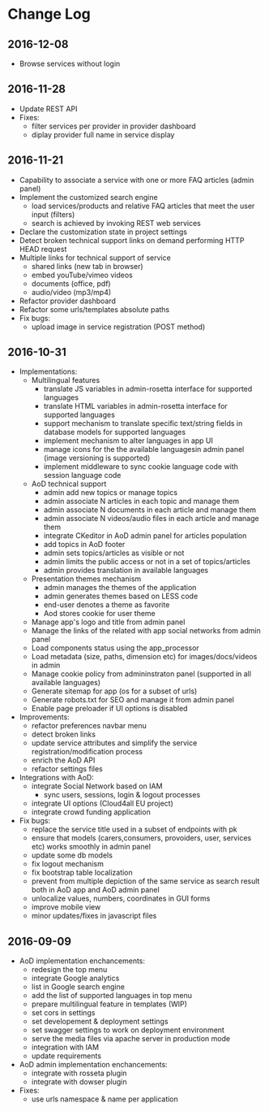 # Change Log

## 2016-12-08
- Browse services without login


## 2016-11-28
- Update REST API
- Fixes:
    + filter services per provider in provider dashboard
    + diplay provider full name in service display


## 2016-11-21
- Capability to associate a service with one or more FAQ articles (admin panel)
- Implement the customized search engine
    + load services/products and relative FAQ articles that meet the user input (filters)
    + search is achieved by invoking REST web services
- Declare the customization state in project settings
- Detect broken technical support links on demand performing HTTP HEAD request
- Multiple links for technical support of service
    + shared links (new tab in browser)
    + embed youTube/vimeo videos
    + documents (office, pdf)
    + audio/video (mp3/mp4)
- Refactor provider dashboard
- Refactor some urls/templates absolute paths 
- Fix bugs:
    + upload image in service registration (POST method)


## 2016-10-31
- Implementations:
    + Multilingual features
        * translate JS variables in admin-rosetta interface for supported languages
        * translate HTML variables in admin-rosetta interface for supported languages
        * support mechanism to translate specific text/string fields in database models for supported languages
        * implement mechanism to alter languages in app UI
        * manage icons for the the available languagesin admin panel (image versioning is supported)
        * implement middleware to sync cookie language code with session language code
    + AoD technical support
        * admin add new topics or manage topics
        * admin associate N articles in each topic and manage them
        * admin associate N documents in each article and manage them
        * admin associate N videos/audio files in each article and manage them
        * integrate CKeditor in AoD admin panel for articles population
        * add topics in AoD footer
        * admin sets topics/articles as visible or not
        * admin limits the public access or not in a set of topics/articles
        * admin provides translation in available languages
    + Presentation themes mechanism 
        * admin manages the themes of the application
        * admin generates themes based on LESS code
        * end-user denotes a theme as favorite
        * Aod stores cookie for user theme
    + Manage app's logo and title from admin panel
    + Manage the links of the related with app social networks from admin panel
    + Load components status using the app_processor
    + Load metadata (size, paths, dimension etc) for images/docs/videos in admin 
    + Manage cookie policy from admininstraton panel (supported in all available languages)
    + Generate sitemap for app (os for a subset of urls)
    + Generate robots.txt for SEO and manage it from admin panel
    + Enable page preloader if UI options is disabled
- Improvements:
    + refactor preferences navbar menu
    + detect broken links
    + update service attributes and simplify the service registration/modification process
    + enrich the AoD API
    + refactor settings files
- Integrations with AoD:
    + integrate Social Network based on IAM
        * sync users, sessions, login & logout processes
    + integrate UI options (Cloud4all EU project)
    + integrate crowd funding application 
- Fix bugs:
    + replace the service title used in a subset of endpoints with pk
    + ensure that models (carers,consumers, provoiders, user, services etc) works smoothly in admin panel
    + update some db models 
    + fix logout mechanism
    + fix bootstrap table localization
    + prevent from multiple depiction of the same service as search result both in AoD app and AoD admin panel
    + unlocalize values, numbers, coordinates in GUI forms
    + improve mobile view
    + minor updates/fixes in javascript files
    

## 2016-09-09
- AoD implementation enchancements:
    + redesign the top menu
    + integrate Google analytics 
    + list in Google search engine
    + add the list of supported languages in top menu 
    + prepare multilingual feature in templates (WIP)
    + set cors in settings
    + set developement & deployment settings
    + set swagger settings to work on deployment environment
    + serve the media files via apache server in production mode
    + integration with IAM
    + update requirements
- AoD admin implementation enchancements:
    +  integrate with rosseta plugin
    +  integrate with dowser plugin
- Fixes:
    + use urls namespace & name per application

